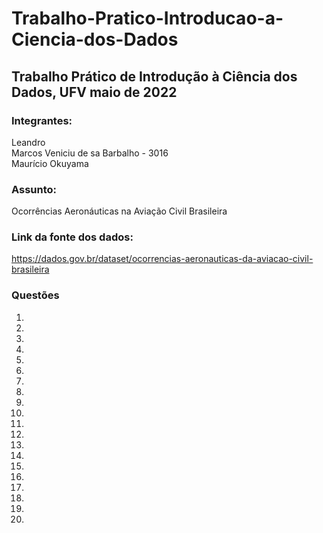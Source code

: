 # Trabalho-Pratico-Introducao-a-Ciencia-dos-Dados

## Trabalho Prático de Introdução à Ciência dos Dados, UFV maio de 2022

### Integrantes:
Leandro <br />
Marcos Veniciu de sa Barbalho - 3016 <br />
Maurício Okuyama <br />

### Assunto:
Ocorrências Aeronáuticas na Aviação Civil Brasileira 

### Link da fonte dos dados:
https://dados.gov.br/dataset/ocorrencias-aeronauticas-da-aviacao-civil-brasileira

### Questões
1.   <br />
2.   <br /> 
3.   <br />
4.   <br />
5.   <br />
6.   <br />
7.   <br />
8.   <br />
9.   <br />
10.   <br />
11.   <br />
12.   <br />
13.   <br />
14.   <br />
15.   <br />
16.   <br />
17.   <br />
18.   <br />
19.   <br />
20.   <br />
